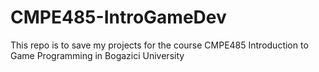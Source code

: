 # CMPE485-IntroGameDev
This repo is to save my projects for the course CMPE485 Introduction to Game Programming in Bogazici University
